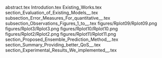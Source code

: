 abstract.tex
Introdution.tex
Existing_Works.tex
section_Evaluation_of_Existing_Models__.tex
subsection_Error_Measures_For_quantitative__.tex
subsection_Observations_Figures_1_to__.tex
figures/Rplot09/Rplot09.png
figures/Rplot3/Rplot3.png
figures/Rplot10/Rplot10.png
figures/Rplot2/Rplot2.png
figures/Rplot11/Rplot11.png
section_Proposed_Ensemble_Prediction_Method__.tex
section_Summary_Providing_better_QoS__.tex
section_Experimental_Results_We_implemented__.tex